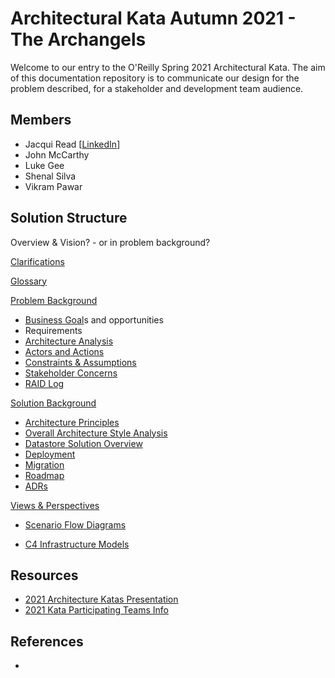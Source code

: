 # Architectural Kata Autumn 2021 - The Archangels

Welcome to our entry to the O'Reilly Spring 2021 Architectural Kata. The aim of this documentation repository is to communicate our design for the problem described, for a stakeholder and development team audience.

## Members
- Jacqui Read [[LinkedIn](https://www.linkedin.com/in/jacquelineread/)]
- John McCarthy
- Luke Gee
- Shenal Silva
- Vikram Pawar

## Solution Structure

Overview & Vision? - or in problem background?

[Clarifications](Clarifications.md)

[Glossary](Glossary.md)

[Problem Background](1.ProblemBackground/README.md)

- [Business Goal](1.ProblemBackground/BusinessGoal.md)s and opportunities
- Requirements
- [Architecture Analysis](1.ProblemBackground/ArchitectureAnalysis.md)
- [Actors and Actions](1.ProblemBackground/Personas.md)
- [Constraints & Assumptions](1.ProblemBackground/ConstraintsAndAssumptions.md)
- [Stakeholder Concerns](1.ProblemBackground/StakeholderConcerns.md)
- [RAID Log](1.ProblemBackground/RAID.md)

[Solution Background](2.SolutionBackground/README.md)

- [Architecture Principles](2.SolutionBackground/ArchitecturePrinciples.md)
- [Overall Architecture Style Analysis](2.SolutionBackground/ArchitecturePatterns.md)
- [Datastore Solution Overview](2.SolutionBackground/datastore/README.md)
- [Deployment](2.SolutionBackground/Deployment.md)
- [Migration](2.SolutionBackground/Migration.md)
- [Roadmap](2.SolutionBackground/Roadmap.md)
- [ADRs](4.ADRs/README.md)

[Views & Perspectives](3.ViewsAndPerspectives/README.md)

- [Scenario Flow Diagrams](3.ViewsAndPerspectives/scenarios/README.md)

- [C4 Infrastructure Models](3.ViewsAndPerspectives/infrastructure/README.md)

## Resources

- [2021 Architecture Katas Presentation](docs/2021-fall-kick-off.pdf)
- [2021 Kata Participating Teams Info](docs/participating-teams-info-katas-fall-2021.pdf)

## References

- 
